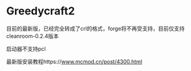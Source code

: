 # Greedycraft2

目前的最新版，已经完全转成了crl的格式，forge将不再受支持，目前仅支持cleanroom-0.2.4版本

启动器不支持pcl

最新版安装教程https://www.mcmod.cn/post/4300.html
